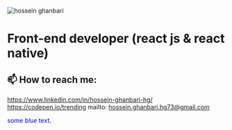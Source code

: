 ![hossein ghanbari](https://hosseinghanbari.ir/img/logo.png)

# Front-end developer (react js & react native) 
 
## 📫 How to reach me:
https://www.linkedin.com/in/hossein-ghanbari-hg/
https://codepen.io/trending
mailto: hossein.ghanbari.hg73@gmail.com

<span style="color:blue">some *blue* text</span>.
